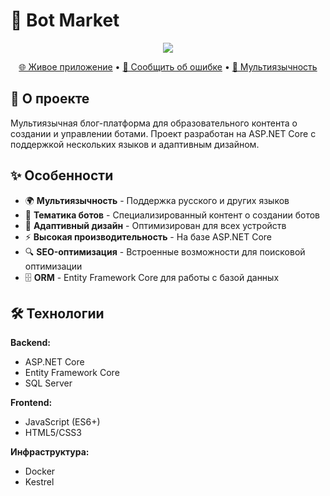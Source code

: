# 🤖 Bot Market

<p align="center">
  <img src="https://capsule-render.vercel.app/api?type=waving&color=0:6a11cb,100:2575fc&height=120&section=header&text=Bot%20Market&fontSize=40&fontColor=ffffff&animation=fadeIn" />
</p>

<div align="center">

[🌐 Живое приложение](https://bot-market.com/blog/main/ru) • 
[🐛 Сообщить об ошибке](https://github.com/SurmDen/BlogApplication/issues) • 
[🔄 Мультиязычность](#)

</div>

## 📖 О проекте

Мультиязычная блог-платформа для образовательного контента о создании и управлении ботами. Проект разработан на ASP.NET Core с поддержкой нескольких языков и адаптивным дизайном.

## ✨ Особенности

- 🌍 **Мультиязычность** - Поддержка русского и других языков
- 🤖 **Тематика ботов** - Специализированный контент о создании ботов
- 📱 **Адаптивный дизайн** - Оптимизирован для всех устройств
- ⚡ **Высокая производительность** - На базе ASP.NET Core
- 🔍 **SEO-оптимизация** - Встроенные возможности для поисковой оптимизации
- 🗄️ **ORM** - Entity Framework Core для работы с базой данных

## 🛠 Технологии

**Backend:**
- ASP.NET Core
- Entity Framework Core
- SQL Server

**Frontend:**
- JavaScript (ES6+)
- HTML5/CSS3

**Инфраструктура:**
- Docker
- Kestrel

